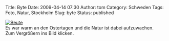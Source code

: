 Title: Byte
Date: 2009-04-14 07:30
Author: tom
Category: Schweden
Tags: Foto, Natur, Stockholm
Slug: byte
Status: published

[![Beute](http://www.fiket.de/pic/mybyte_s.jpg "Beute")](http://www.fiket.de/pic/mybyte_l.jpg)  
Es war warm an den Ostertagen und die Natur ist dabei aufzuwachen.  
Zum Vergrößern ins Bild klicken.

